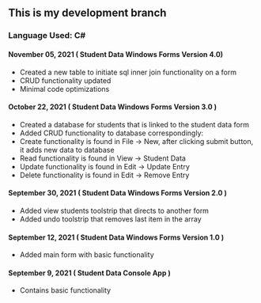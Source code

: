 ## This is my development branch
### Language Used: C#

#### November 05, 2021 ( Student Data Windows Forms Version 4.0)
- Created a new table to initiate sql inner join functionality on a form
- CRUD functionality updated
- Minimal code optimizations

#### October 22, 2021 ( Student Data Windows Forms Version 3.0 )
- Created a database for students that is linked to the student data form
- Added CRUD functionality to database correspondingly:
- Create functionality is found in File -> New, after clicking submit button, it adds new data to database
- Read functionality is found in View -> Student Data
- Update functionality is found in Edit -> Update Entry
- Delete functionality is found in Edit -> Remove Entry

#### September 30, 2021 ( Student Data Windows Forms Version 2.0 )
- Added view students toolstrip that directs to another form
- Added undo toolstrip that removes last item in the array

#### September 12, 2021 ( Student Data Windows Forms Version 1.0 )
- Added main form with basic functionality

#### September 9, 2021 ( Student Data Console App )
- Contains basic functionality
